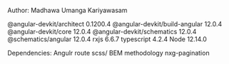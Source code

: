 Author: Madhawa Umanga Kariyawasam

@angular-devkit/architect       0.1200.4
@angular-devkit/build-angular   12.0.4
@angular-devkit/core            12.0.4
@angular-devkit/schematics      12.0.4
@schematics/angular             12.0.4
rxjs                            6.6.7
typescript                      4.2.4
Node				12.14.0	

Dependencies: 
Angulr route
scss/ BEM methodology
nxg-pagination


 